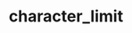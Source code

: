 ---
directive_id: 'character_limit'
title: 'character_limit'
values_markdown: |
  _integer_
description_markdown: |
  Sets [maximum charater length](/knowledge-base/articles/set-a-character-limit-for-a-translation/) for the string. 
  
examples:
    - type: generic
      code_single_line: 'smartling.character_limit = 20'
      description_markdown: 
        
---
